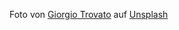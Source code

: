 Foto von <a href="https://unsplash.com/@giorgiotrovato?utm_source=unsplash&utm_medium=referral&utm_content=creditCopyText">Giorgio Trovato</a> auf <a href="https://unsplash.com/de/fotos/_XTY6lD8jgM?utm_source=unsplash&utm_medium=referral&utm_content=creditCopyText">Unsplash</a>
